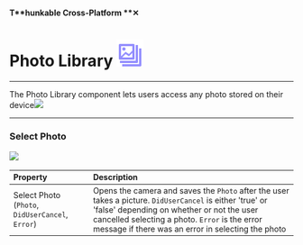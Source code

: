 #### T**hunkable Cross-Platform **✕

# Photo Library ![](/assets/iOSviewIconCameraRoll.png)

---

The Photo Library component lets users access any photo stored on their device![](/assets/photo-library-✕-fig-1.png)

---

### Select Photo

![](/assets/photo-library-✕-fig-2.png)

| Property | Description |
| :--- | :--- |
| Select Photo \(`Photo`, `DidUserCancel`, `Error`\) | Opens the camera and saves the `Photo` after the user takes a picture. `DidUserCancel` is either 'true' or 'false' depending on whether or not the user cancelled selecting a photo. `Error` is the error message if there was an error in selecting the photo |



